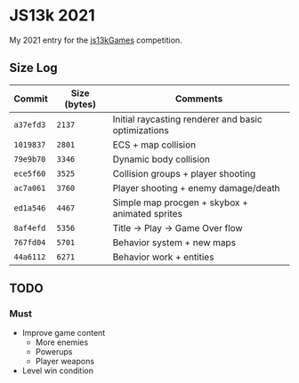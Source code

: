 # JS13k 2021

My 2021 entry for the [js13kGames](https://js13kgames.com) competition.

## Size Log

| Commit    | Size (bytes) | Comments                                            |
| --------- | ------------ | --------------------------------------------------- |
| `a37efd3` | `2137`       | Initial raycasting renderer and basic optimizations |
| `1019837` | `2801`       | ECS + map collision                                 |
| `79e9b70` | `3346`       | Dynamic body collision                              |
| `ece5f60` | `3525`       | Collision groups + player shooting                  |
| `ac7a061` | `3760`       | Player shooting + enemy damage/death                |
| `ed1a546` | `4467`       | Simple map procgen + skybox + animated sprites      |
| `8af4efd` | `5356`       | Title -> Play -> Game Over flow                     |
| `767fd04` | `5701`       | Behavior system + new maps                          |
| `44a6112` | `6271`       | Behavior work + entities                            |

## TODO

### Must

- Improve game content
  - More enemies
  - Powerups
  - Player weapons
- Level win condition
